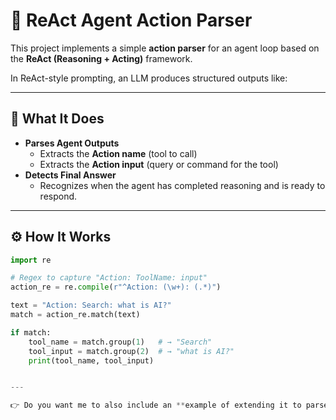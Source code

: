 # 🧠 ReAct Agent Action Parser  

This project implements a simple **action parser** for an agent loop based on the **ReAct (Reasoning + Acting)** framework.  

In ReAct-style prompting, an LLM produces structured outputs like:  

---

## 📌 What It Does
- **Parses Agent Outputs**  
  - Extracts the **Action name** (tool to call)  
  - Extracts the **Action input** (query or command for the tool)  
- **Detects Final Answer**  
  - Recognizes when the agent has completed reasoning and is ready to respond.  

---

## ⚙️ How It Works
```python
import re

# Regex to capture "Action: ToolName: input"
action_re = re.compile(r"^Action: (\w+): (.*)")

text = "Action: Search: what is AI?"
match = action_re.match(text)

if match:
    tool_name = match.group(1)   # → "Search"
    tool_input = match.group(2)  # → "what is AI?"
    print(tool_name, tool_input)


---

👉 Do you want me to also include an **example of extending it to parse `Final Answer:`** so your README shows both cases (tool calls + final answer)?
